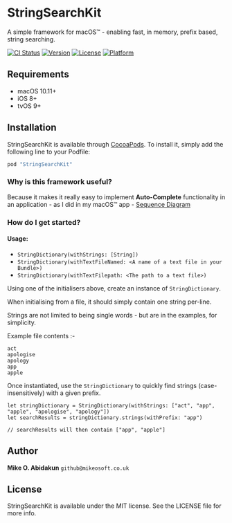 # StringSearchKit

A simple framework for macOS™ - enabling fast, in memory, prefix based, string searching.


[![CI Status](http://img.shields.io/travis/mabidakun/StringSearchKit.svg?style=flat)](https://travis-ci.org/mabidakun/StringSearchKit)
[![Version](https://img.shields.io/cocoapods/v/StringSearchKit.svg?style=flat)](http://cocoapods.org/pods/StringSearchKit)
[![License](https://img.shields.io/cocoapods/l/StringSearchKit.svg?style=flat)](http://cocoapods.org/pods/StringSearchKit)
[![Platform](https://img.shields.io/cocoapods/p/StringSearchKit.svg?style=flat)](http://cocoapods.org/pods/StringSearchKit)

## Requirements
   - macOS 10.11+
   - iOS 8+
   - tvOS 9+
   
## Installation

StringSearchKit is available through [CocoaPods](https://cocoapods.org/?q=stringsearchkit). To install
it, simply add the following line to your Podfile:

```ruby
pod "StringSearchKit"
```


### Why is this framework useful?

Because it makes it really easy to implement **Auto-Complete** functionality in an application - as I did in my macOS™ app - [Sequence Diagram](https://itunes.apple.com/gb/app/sequence-diagram/id1195426709?mt=12) 

### How do I get started?

#### Usage:

   - `StringDictionary(withStrings: [String])`
   - `StringDictionary(withTextFileNamed: <A name of a text file in your Bundle>)`
   - `StringDictionary(withTextFilepath: <The path to a text file>)`
   
Using one of the initialisers above, create an instance of `StringDictionary`.

When initialising from a file, it should simply contain one string per-line.

Strings are not limited to being single words - but are in the examples, for simplicity.

Example file contents :-
```
act
apologise
apology
app
apple
```

Once instantiated, use the `StringDictionary` to quickly find strings (case-insensitively) with a given prefix.

```
let stringDictionary = StringDictionary(withStrings: ["act", "app", "apple", "apologise", "apology"])
let searchResults = stringDictionary.strings(withPrefix: "app")

// searchResults will then contain ["app", "apple"]
```

## Author

**Mike O. Abidakun** `github@mikeosoft.co.uk`

## License

StringSearchKit is available under the MIT license. See the LICENSE file for more info.

